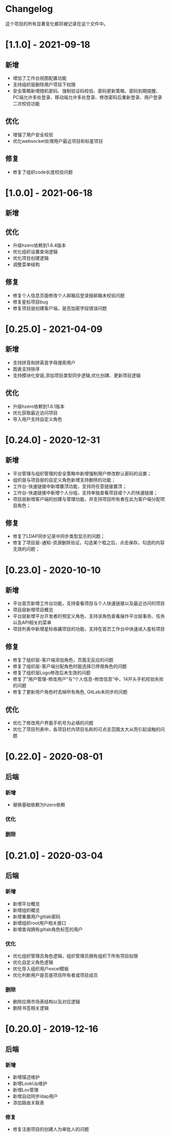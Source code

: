 # Changelog

这个项目的所有显著变化都将被记录在这个文件中。

# [1.1.0] - 2021-09-18
## 新增
- 增加了工作台视图配置功能
- 支持组织层删除用户项目下权限
- 安全策略新增随机密码、强制验证码校验、密码更新策略、密码到期提醒、PC端允许多处登录、移动端允许多处登录、修改密码后重新登录、用户登录二次校验功能

## 优化
- 增强了用户安全校验
- 优化websocket处理用户最近项目和标星项目

## 修复
- 修复了组织code长度校验问题

# [1.0.0] - 2021-06-18
## 新增

## 优化
- 升级hzero依赖到1.6.4版本
- 优化组织设置查询逻辑
- 优化项目创建逻辑
- 调整菜单结构

## 修复
- 修复个人信息页面修改个人邮箱后登录报邮箱未校验问题
- 修复星标项目bug
- 修复项目层创建客户端，是否加密字段错误问题


# [0.25.0] - 2021-04-09
## 新增
- 支持拼音和拼英首字母搜索用户
- 图表支持排序
- 支持模块化安装,添加项目类型同步逻辑,优化创建、更新项目逻辑

## 优化
- 升级hzero依赖到1.6.1版本
- 优化获取最近访问项目
- 导入用户支持自定义角色

# [0.24.0] - 2020-12-31
## 新增
- 平台管理与组织管理的安全策略中新增强制用户修改默认密码的设置；
- 组织层与项目层的自定义角色新增支持删除的功能；
- 工作台-快速链接中新增置顶功能，支持将任意链接置顶；
- 工作台-快速链接中新增个人分组，支持单独查看项目或个人的快速链接；
- 项目层新增客户端的创建与管理功能，并支持项目所有者在此为客户端分配项目角色；

## 修复
- 修复了LDAP同步记录中同步类型显示的问题；
- 修复了项目层-通知-资源删除验证，勾选某个框之后，点击保存，勾选的内容无效的问题；

# [0.23.0] - 2020-10-10
## 新增
- 平台首页新增工作台功能，支持查看项目与个人快速链接以及最近访问的项目
- 项目层新增项目概览
- 平台层新增平台开发者的预定义角色，支持该角色查看操作平台层事务、任务以及API相关的菜单
- 项目列表中新增星标收藏项目的功能，支持在首页工作台中快速进入星标项目

## 修复
- 修复了组织层-客户端添加角色，页面无反应的问题
- 修复了组织层-客户端分配角色时能选择已停用角色的问题
- 修复了组织层Logo修改后未生效的问题
- 修复了“用户管理-修改用户”与“个人信息-修改信息”中，14开头手机校验失败的问题
- 修复了更新用户角色时去掉所有角色, GitLab未同步的问题

## 优化
- 优化了修改用户界面手机号为必填的问题
- 优化了项目列表中，各项目栏内项目名称的可点击范围太大从而引起误触的问题

# [0.22.0] - 2020-08-01

## 后端
### 新增
- 替换基础依赖为hzero依赖

### 优化

### 删除


# [0.21.0] - 2020-03-04

## 后端
### 新增

- 新增平台概览
- 新增组织概览
- 新增重置用户gitlab密码
- 新增组织root用户相关接口
- 新增查询拥有gitlab角色标签的用户

### 优化
- 优化组织管理员角色逻辑，组织管理员拥有组织下所有项目权限
- 优化自定义角色逻辑
- 优化导入组织用户excel模板
- 优化判断用户是否是项目所有者或项目成员

### 删除

- 删除应用市场表结构以及对应逻辑
- 删除书签相关逻辑

# [0.20.0] - 2019-12-16

## 后端

### 新增

- 新增描述维护
- 新增LookUp维护
- 新增Lov管理
- 新增自动同步ldap用户
- 添加路由关联表

### 修复

- 修复注册项目的创建人为审批人的问题